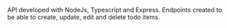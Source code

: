 API developed with NodeJs, Typescript and Express. Endpoints created to be able to create, update, edit and delete todo items.
